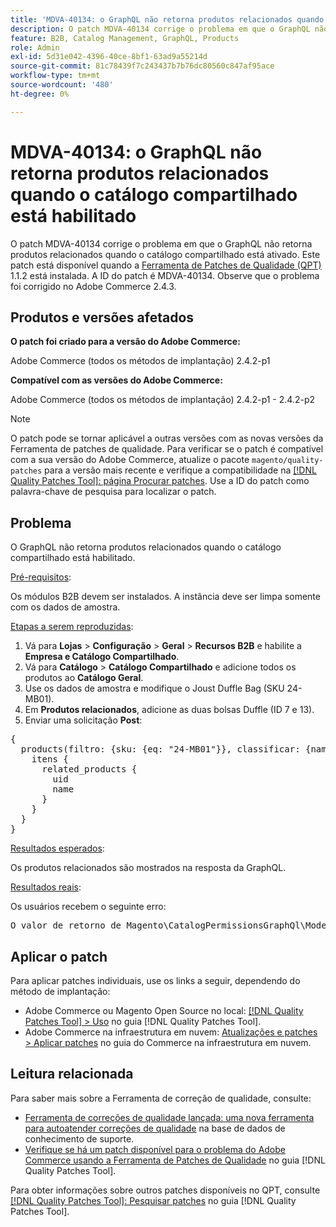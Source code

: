 ```yaml
---
title: 'MDVA-40134: o GraphQL não retorna produtos relacionados quando o catálogo compartilhado está habilitado'
description: O patch MDVA-40134 corrige o problema em que o GraphQL não retorna produtos relacionados quando o catálogo compartilhado está ativado. Este patch está disponível quando a [Ferramenta de correções de qualidade (QPT)](https://experienceleague.adobe.com/pt-br/docs/commerce-knowledge-base/kb/announcements/commerce-announcements/magento-quality-patches-released-new-tool-to-self-serve-quality-patches) 1.1.2 está instalada. A ID do patch é MDVA-40134. Observe que o problema foi corrigido no Adobe Commerce 2.4.3.
feature: B2B, Catalog Management, GraphQL, Products
role: Admin
exl-id: 5d31e042-4396-40ce-8bf1-63ad9a55214d
source-git-commit: 81c78439f7c243437b7b76dc80560c847af95ace
workflow-type: tm+mt
source-wordcount: '480'
ht-degree: 0%

---
```


# MDVA-40134: o GraphQL não retorna produtos relacionados quando o catálogo compartilhado está habilitado

O patch MDVA-40134 corrige o problema em que o GraphQL não retorna produtos relacionados quando o catálogo compartilhado está ativado. Este patch está disponível quando a [Ferramenta de Patches de Qualidade (QPT)](https://experienceleague.adobe.com/pt-br/docs/commerce-knowledge-base/kb/announcements/commerce-announcements/magento-quality-patches-released-new-tool-to-self-serve-quality-patches) 1.1.2 está instalada. A ID do patch é MDVA-40134. Observe que o problema foi corrigido no Adobe Commerce 2.4.3.

## Produtos e versões afetados

**O patch foi criado para a versão do Adobe Commerce:**

Adobe Commerce (todos os métodos de implantação) 2.4.2-p1

**Compatível com as versões do Adobe Commerce:**

Adobe Commerce (todos os métodos de implantação) 2.4.2-p1 - 2.4.2-p2

>[!NOTE]
>
>O patch pode se tornar aplicável a outras versões com as novas versões da Ferramenta de patches de qualidade. Para verificar se o patch é compatível com a sua versão do Adobe Commerce, atualize o pacote `magento/quality-patches` para a versão mais recente e verifique a compatibilidade na [[!DNL Quality Patches Tool]: página Procurar patches](https://experienceleague.adobe.com/pt-br/docs/commerce-knowledge-base/kb/announcements/commerce-announcements/magento-quality-patches-released-new-tool-to-self-serve-quality-patches). Use a ID do patch como palavra-chave de pesquisa para localizar o patch.

## Problema

O GraphQL não retorna produtos relacionados quando o catálogo compartilhado está habilitado.

<u>Pré-requisitos</u>:

Os módulos B2B devem ser instalados.
A instância deve ser limpa somente com os dados de amostra.

<u>Etapas a serem reproduzidas</u>:

1. Vá para **Lojas** > **Configuração** > **Geral** > **Recursos B2B** e habilite a **Empresa e Catálogo Compartilhado**.
1. Vá para **Catálogo** > **Catálogo Compartilhado** e adicione todos os produtos ao **Catálogo Geral**.
1. Use os dados de amostra e modifique o Joust Duffle Bag (SKU 24-MB01).
1. Em **Produtos relacionados**, adicione as duas bolsas Duffle (ID 7 e 13).
1. Enviar uma solicitação **Post**:

<pre>&lbrace;
  products(filtro: {sku: {eq: "24-MB01"}}, classificar: {name: ASC}) &lbrace;
    itens &lbrace;
      related_products &lbrace;
        uid
        name
      &rbrace;
    &rbrace;
  &rbrace;
&rbrace;</pre>

<u>Resultados esperados</u>:

Os produtos relacionados são mostrados na resposta da GraphQL.

<u>Resultados reais</u>:

Os usuários recebem o seguinte erro:

<pre>O valor de retorno de Magento\CatalogPermissionsGraphQl\Model\Store\StoreProcessor::getStoreId() deve ser do tipo int, null retornado &lbrace;"exception":"[object] (GraphQL\\Error\\Error(code: 0): O valor de retorno de Magento\\CatalogPermissionsGraphQl\\Model\\Store\\StoreProcessor::getStoreId() deve ser do tipo int, null retornado </pre>

## Aplicar o patch

Para aplicar patches individuais, use os links a seguir, dependendo do método de implantação:

* Adobe Commerce ou Magento Open Source no local: [[!DNL Quality Patches Tool] > Uso](/help/tools/quality-patches-tool/usage.md) no guia [!DNL Quality Patches Tool].
* Adobe Commerce na infraestrutura em nuvem: [Atualizações e patches > Aplicar patches](https://experienceleague.adobe.com/docs/commerce-cloud-service/user-guide/develop/upgrade/apply-patches.html?lang=pt-BR) no guia do Commerce na infraestrutura em nuvem.

## Leitura relacionada

Para saber mais sobre a Ferramenta de correção de qualidade, consulte:

* [Ferramenta de correções de qualidade lançada: uma nova ferramenta para autoatender correções de qualidade](https://experienceleague.adobe.com/pt-br/docs/commerce-knowledge-base/kb/announcements/commerce-announcements/magento-quality-patches-released-new-tool-to-self-serve-quality-patches) na base de dados de conhecimento de suporte.
* [Verifique se há um patch disponível para o problema do Adobe Commerce usando a Ferramenta de Patches de Qualidade](/help/tools/quality-patches-tool/patches-available-in-qpt/check-patch-for-magento-issue-with-magento-quality-patches.md) no guia [!DNL Quality Patches Tool].

Para obter informações sobre outros patches disponíveis no QPT, consulte [[!DNL Quality Patches Tool]: Pesquisar patches](https://experienceleague.adobe.com/tools/commerce-quality-patches/index.html?lang=pt-BR) no guia [!DNL Quality Patches Tool].
